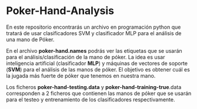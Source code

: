 # Poker-Hand-Analysis
En este repositorio encontrarás un archivo en programación python que tratará de usar clasificadores SVM y clasificador MLP para el análisis de una mano de Póker.

En el archivo **poker-hand.names** podrás ver las etiquetas que se usarán para el análisis/clasificación de la mano de póker. La idea es usar inteligencia artificial (clasificador **MLP**) y máquinas de vectores de soporte (**SVM**) para el análisis de las manos de póker. El objetivo es obtener cuál es la jugada más fuerte de póker que tenemos en nuestra mano.

Los ficheros **poker-hand-testing.data** y **poker-hand-training-true**.data corresponden a 2 ficheros que contienen las manos de póker que se usarán para el testeo y entrenamiento de los clasificadores respectivamente.